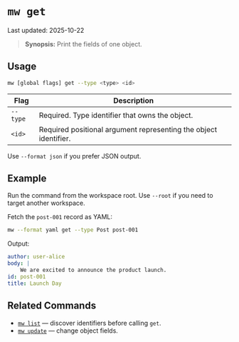 # `mw get`

Last updated: 2025-10-22

> **Synopsis:** Print the fields of one object.

## Usage

```bash
mw [global flags] get --type <type> <id>
```

| Flag | Description |
| --- | --- |
| `--type` | Required. Type identifier that owns the object. |
| `<id>` | Required positional argument representing the object identifier. |

Use `--format json` if you prefer JSON output.

## Example

Run the command from the workspace root. Use `--root` if you need to target another workspace.

Fetch the `post-001` record as YAML:

```bash
mw --format yaml get --type Post post-001
```

Output:

```yaml
author: user-alice
body: |
    We are excited to announce the product launch.
id: post-001
title: Launch Day
```

## Related Commands

- [`mw list`](list.md) — discover identifiers before calling `get`.
- [`mw update`](update.md) — change object fields.
